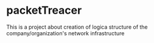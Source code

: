 # packetTreacer

This is a project about creation of logica structure of the company/organization's network infrastructure
